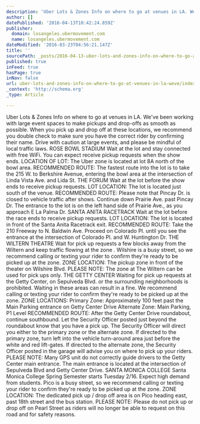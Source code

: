 ```yaml
---
description: 'Uber Lots & Zones Info on where to go at venues in LA. We’ve been working with large event spaces to make pickups and drop-offs as smooth as possible. When you '
author: []
datePublished: '2016-04-13T10:42:24.859Z'
publisher:
  domain: losangeles.ubermovement.com
  name: losangeles.ubermovement.com
dateModified: '2016-03-23T04:56:21.147Z'
title: ''
sourcePath: _posts/2016-04-13-uber-lots-and-zones-info-on-where-to-go-at-venues-in-la-weve.md
published: true
inFeed: true
hasPage: true
inNav: false
url: uber-lots-and-zones-info-on-where-to-go-at-venues-in-la-weve/index.html
_context: 'http://schema.org'
_type: Article

---
```

Uber Lots & Zones Info on where to go at venues in LA. We've been working with large event spaces to make pickups and drop-offs as smooth as possible. When you pick up and drop off at these locations, we recommend you double check to make sure you have the correct rider by confirming their name. Drive with caution at large events, and please be mindful of local traffic laws.   ROSE BOWL STADIUM Wait at the lot and stay connected with free WiFi.  You can expect receive pickup requests when the show ends. LOCATION OF LOT: The Uber zone is located at lot 8A north of the bowl area. RECOMMENDED ROUTE: The fastest route into the lot is to take the 215 W. to Berkshire Avenue, entering the bowl area at the intersection of Linda Vista Ave. and Lida St.   THE FORUM Wait at the lot before the show ends to receive pickup requests. LOT LOCATION: The lot is located just south of the venue. RECOMMENDED ROUTE: Please note that Pincay Dr. is closed to vehicle traffic after shows. Continue down Prairie Ave. past Pincay Dr. The entrance to the lot is on the left hand side of Prairie Ave., as you approach E La Palma Dr.   SANTA ANITA RACETRACK Wait at the lot before the race ends to receive pickup requests. LOT LOCATION:  The lot is located in front of the Santa Anita Racetrack exit. RECOMMENDED ROUTE: Take the 210 Freeway to N. Baldwin Ave. Proceed on Colorado Pl. until you see the entrance at the intersection of Colorado Pl. and W. Huntington Dr.   THE WILTERN THEATRE Wait for pick up requests a few blocks away from the Wiltern and keep traffic flowing at the zone . Wilshire is a busy street, so we recommend calling or texting your rider to confirm they're ready to be picked up at the zone. ZONE LOCATION: The pickup zone in front of the theater on Wilshire Blvd. PLEASE NOTE: The zone at The Wiltern can be used for pick ups only.   THE GETTY CENTER Waiting for pick up requests at the Getty Center, on Sepulveda Blvd. or the surrounding neighborhoods is prohibited. Waiting in these areas can result in a fine. We recommend calling or texting your rider to confirm they're ready to be picked up at the zone. ZONE LOCATIONS: Primary Zone: Approximately 100 feet past the Main Parking entrance on Getty Center Drive Alternate Zone: Main Parking, P1 Level RECOMMENDED ROUTE: After the Getty Center Drive roundabout, continue southbound. Let the Security Officer posted just beyond the roundabout know that you have a pick up. The Security Officer will direct you either to the primary zone or the alternate zone.  If directed to the primary zone, turn left into the vehicle turn-around area just before the white and red lift-gates. If directed to the alternate zone, the Security Officer posted in the garage will advise you on where to pick up your riders. PLEASE NOTE: Many GPS unit do not correctly guide drivers to the Getty Center main entrance. The main entrance is located at the intersection of Sepulveda Blvd and Getty Center Drive.   SANTA MONICA COLLEGE Santa Monica College Spring Semester starts Tuesday 2/16\. Expect high demand from students. Pico is a busy street, so we recommend calling or texting your rider to confirm they're ready to be picked up at the zone. ZONE LOCATION: The dedicated pick up / drop off area is on Pico heading east, past 18th street and the bus station. PLEASE NOTE: Please do not pick up or drop off on Pearl Street as riders will no longer be able to request on this road and for safety reasons.